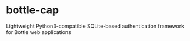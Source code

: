 # bottle-cap
Lightweight Python3-compatible SQLite-based authentication framework for Bottle web applications
